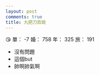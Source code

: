```yaml
---
layout: post
comments: true
title: 九把刀百說
---
```


:kissing_heart: 單： -7 婚： 758 年： 325 旅： 191

- 沒有問題
- 這個but
- 帥啊帥氣啊

